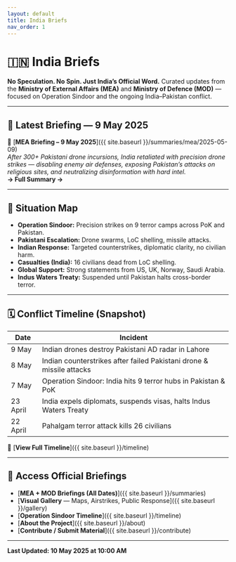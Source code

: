 ```yaml
---
layout: default
title: India Briefs
nav_order: 1
---
```


# 🇮🇳 **India Briefs**

**No Speculation. No Spin. Just India’s Official Word.** Curated updates from the **Ministry of External Affairs (MEA)** and **Ministry of Defence (MOD)** — focused on Operation Sindoor and the ongoing India–Pakistan conflict.

---

## 📰 Latest Briefing — 9 May 2025

🔗 [**MEA Briefing – 9 May 2025**]({{ site.baseurl }}/summaries/mea/2025-05-09)  
*After 300+ Pakistani drone incursions, India retaliated with precision drone strikes — disabling enemy air defenses, exposing Pakistan’s attacks on religious sites, and neutralizing disinformation with hard intel.*  
**→ Full Summary →**  

---

## 🧭 Situation Map

- **Operation Sindoor:** Precision strikes on 9 terror camps across PoK and Pakistan.
- **Pakistani Escalation:** Drone swarms, LoC shelling, missile attacks.
- **Indian Response:** Targeted counterstrikes, diplomatic clarity, no civilian harm.
- **Casualties (India):** 16 civilians dead from LoC shelling.
- **Global Support:** Strong statements from US, UK, Norway, Saudi Arabia.
- **Indus Waters Treaty:** Suspended until Pakistan halts cross-border terror.

---

## 🗓️ Conflict Timeline (Snapshot)

| Date       | Incident                                                                 |
|------------|--------------------------------------------------------------------------|
| 9 May      | Indian drones destroy Pakistani AD radar in Lahore                       |
| 8 May      | Indian counterstrikes after failed Pakistani drone & missile attacks     |
| 7 May      | Operation Sindoor: India hits 9 terror hubs in Pakistan & PoK            |
| 23 April   | India expels diplomats, suspends visas, halts Indus Waters Treaty        |
| 22 April   | Pahalgam terror attack kills 26 civilians                                |

📌 [**View Full Timeline**]({{ site.baseurl }}/timeline)

---

## 📂 Access Official Briefings

- [**MEA + MOD Briefings (All Dates)**]({{ site.baseurl }}/summaries)
- [**Visual Gallery** — Maps, Airstrikes, Public Response]({{ site.baseurl }}/gallery)
- [**Operation Sindoor Timeline**]({{ site.baseurl }}/timeline)
- [**About the Project**]({{ site.baseurl }}/about)
- [**Contribute / Submit Material**]({{ site.baseurl }}/contribute)

---

**Last Updated: 10 May 2025 at 10:00 AM**
